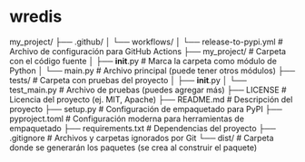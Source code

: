 # wredis


my_project/
├── .github/
│   └── workflows/
│       └── release-to-pypi.yml  # Archivo de configuración para GitHub Actions
├── my_project/                  # Carpeta con el código fuente
│   ├── __init__.py              # Marca la carpeta como módulo de Python
│   └── main.py                  # Archivo principal (puede tener otros módulos)
├── tests/                       # Carpeta con pruebas del proyecto
│   ├── __init__.py
│   └── test_main.py             # Archivo de pruebas (puedes agregar más)
├── LICENSE                      # Licencia del proyecto (ej. MIT, Apache)
├── README.md                    # Descripción del proyecto
├── setup.py                     # Configuración de empaquetado para PyPI
├── pyproject.toml               # Configuración moderna para herramientas de empaquetado
├── requirements.txt             # Dependencias del proyecto
├── .gitignore                   # Archivos y carpetas ignorados por Git
└── dist/                        # Carpeta donde se generarán los paquetes (se crea al construir el paquete)

